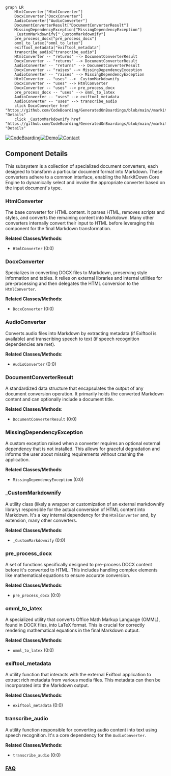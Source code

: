 ```mermaid
graph LR
    HtmlConverter["HtmlConverter"]
    DocxConverter["DocxConverter"]
    AudioConverter["AudioConverter"]
    DocumentConverterResult["DocumentConverterResult"]
    MissingDependencyException["MissingDependencyException"]
    _CustomMarkdownify["_CustomMarkdownify"]
    pre_process_docx["pre_process_docx"]
    omml_to_latex["omml_to_latex"]
    exiftool_metadata["exiftool_metadata"]
    transcribe_audio["transcribe_audio"]
    HtmlConverter -- "returns" --> DocumentConverterResult
    DocxConverter -- "returns" --> DocumentConverterResult
    AudioConverter -- "returns" --> DocumentConverterResult
    DocxConverter -- "raises" --> MissingDependencyException
    AudioConverter -- "raises" --> MissingDependencyException
    HtmlConverter -- "uses" --> _CustomMarkdownify
    DocxConverter -- "uses" --> HtmlConverter
    DocxConverter -- "uses" --> pre_process_docx
    pre_process_docx -- "uses" --> omml_to_latex
    AudioConverter -- "uses" --> exiftool_metadata
    AudioConverter -- "uses" --> transcribe_audio
    click DocxConverter href "https://github.com/CodeBoarding/GeneratedOnBoardings/blob/main//markitdown/DocxConverter.md" "Details"
    click _CustomMarkdownify href "https://github.com/CodeBoarding/GeneratedOnBoardings/blob/main//markitdown/_CustomMarkdownify.md" "Details"
```
[![CodeBoarding](https://img.shields.io/badge/Generated%20by-CodeBoarding-9cf?style=flat-square)](https://github.com/CodeBoarding/GeneratedOnBoardings)[![Demo](https://img.shields.io/badge/Try%20our-Demo-blue?style=flat-square)](https://www.codeboarding.org/demo)[![Contact](https://img.shields.io/badge/Contact%20us%20-%20contact@codeboarding.org-lightgrey?style=flat-square)](mailto:contact@codeboarding.org)

## Component Details

This subsystem is a collection of specialized document converters, each designed to transform a particular document format into Markdown. These converters adhere to a common interface, enabling the MarkItDown Core Engine to dynamically select and invoke the appropriate converter based on the input document's type.

### HtmlConverter
The base converter for HTML content. It parses HTML, removes scripts and styles, and converts the remaining content into Markdown. Many other converters internally convert their input to HTML before leveraging this component for the final Markdown transformation.


**Related Classes/Methods**:

- `HtmlConverter` (0:0)


### DocxConverter
Specializes in converting DOCX files to Markdown, preserving style information and tables. It relies on external libraries and internal utilities for pre-processing and then delegates the HTML conversion to the `HtmlConverter`.


**Related Classes/Methods**:

- `DocxConverter` (0:0)


### AudioConverter
Converts audio files into Markdown by extracting metadata (if Exiftool is available) and transcribing speech to text (if speech recognition dependencies are met).


**Related Classes/Methods**:

- `AudioConverter` (0:0)


### DocumentConverterResult
A standardized data structure that encapsulates the output of any document conversion operation. It primarily holds the converted Markdown content and can optionally include a document title.


**Related Classes/Methods**:

- `DocumentConverterResult` (0:0)


### MissingDependencyException
A custom exception raised when a converter requires an optional external dependency that is not installed. This allows for graceful degradation and informs the user about missing requirements without crashing the application.


**Related Classes/Methods**:

- `MissingDependencyException` (0:0)


### _CustomMarkdownify
A utility class (likely a wrapper or customization of an external markdownify library) responsible for the actual conversion of HTML content into Markdown. It's a key internal dependency for the `HtmlConverter` and, by extension, many other converters.


**Related Classes/Methods**:

- `_CustomMarkdownify` (0:0)


### pre_process_docx
A set of functions specifically designed to pre-process DOCX content before it's converted to HTML. This includes handling complex elements like mathematical equations to ensure accurate conversion.


**Related Classes/Methods**:

- `pre_process_docx` (0:0)


### omml_to_latex
A specialized utility that converts Office Math Markup Language (OMML), found in DOCX files, into LaTeX format. This is crucial for correctly rendering mathematical equations in the final Markdown output.


**Related Classes/Methods**:

- `omml_to_latex` (0:0)


### exiftool_metadata
A utility function that interacts with the external Exiftool application to extract rich metadata from various media files. This metadata can then be incorporated into the Markdown output.


**Related Classes/Methods**:

- `exiftool_metadata` (0:0)


### transcribe_audio
A utility function responsible for converting audio content into text using speech recognition. It's a core dependency for the `AudioConverter`.


**Related Classes/Methods**:

- `transcribe_audio` (0:0)




### [FAQ](https://github.com/CodeBoarding/GeneratedOnBoardings/tree/main?tab=readme-ov-file#faq)